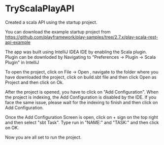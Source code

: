 # TryScalaPlayAPI
Created a scala API using the startup project.

You can download the example startup project from https://github.com/playframework/play-samples/tree/2.7.x/play-scala-rest-api-example

The app was built using IntelliJ IDEA IDE by enabling the Scala plugin. Plugin can be downloded by Navigating to "Preferences -> Plugin -> Scala Plugin" in IntelliJ

To open the project, click on File -> Open , navigate to the folder where you have downloaded the project, click on build.sbt file and then click Open as Project and then click on Ok.

After the project is opened, you have to click on "Add Configuration". When the project is indexing, the Add Configuration is disabled by the IDE. If you face the same issue, please wait for the indexing to finish and then click on Add Configuration. 

Once the Add Configuration Screen is open, click on + sign on the top right and then select "sbt Task". Type run in "NAME:" and "TASK:" and then click on OK.

Now you are all set to run the project.
